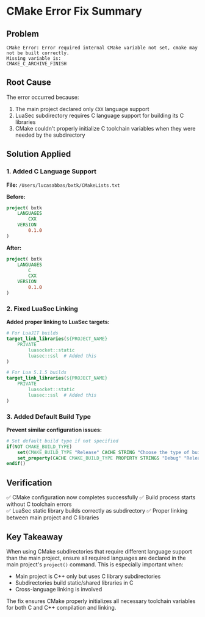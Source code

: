 # CMake Error Fix Summary

## Problem
```
CMake Error: Error required internal CMake variable not set, cmake may not be built correctly.
Missing variable is:
CMAKE_C_ARCHIVE_FINISH
```

## Root Cause
The error occurred because:
1. The main project declared only `CXX` language support
2. LuaSec subdirectory requires C language support for building its C libraries
3. CMake couldn't properly initialize C toolchain variables when they were needed by the subdirectory

## Solution Applied

### 1. Added C Language Support
**File:** `/Users/lucasabbas/bxtk/CMakeLists.txt`

**Before:**
```cmake
project( bxtk
    LANGUAGES
        CXX
    VERSION
        0.1.0
)
```

**After:**
```cmake
project( bxtk
    LANGUAGES
        C
        CXX
    VERSION
        0.1.0
)
```

### 2. Fixed LuaSec Linking
**Added proper linking to LuaSec targets:**

```cmake
# For LuaJIT builds
target_link_libraries(${PROJECT_NAME}
    PRIVATE
        luasocket::static
        luasec::ssl  # Added this
)

# For Lua 5.1.5 builds  
target_link_libraries(${PROJECT_NAME}
    PRIVATE
        luasocket::static
        luasec::ssl  # Added this
)
```

### 3. Added Default Build Type
**Prevent similar configuration issues:**

```cmake
# Set default build type if not specified
if(NOT CMAKE_BUILD_TYPE)
    set(CMAKE_BUILD_TYPE "Release" CACHE STRING "Choose the type of build" FORCE)
    set_property(CACHE CMAKE_BUILD_TYPE PROPERTY STRINGS "Debug" "Release" "MinSizeRel" "RelWithDebInfo")
endif()
```

## Verification
✅ CMake configuration now completes successfully
✅ Build process starts without C toolchain errors  
✅ LuaSec static library builds correctly as subdirectory
✅ Proper linking between main project and C libraries

## Key Takeaway
When using CMake subdirectories that require different language support than the main project, ensure all required languages are declared in the main project's `project()` command. This is especially important when:

- Main project is C++ only but uses C library subdirectories
- Subdirectories build static/shared libraries in C
- Cross-language linking is involved

The fix ensures CMake properly initializes all necessary toolchain variables for both C and C++ compilation and linking.

